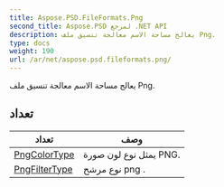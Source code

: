 ```yaml
---
title: Aspose.PSD.FileFormats.Png
second_title: Aspose.PSD لمرجع .NET API
description: يعالج مساحة الاسم معالجة تنسيق ملف Png.
type: docs
weight: 190
url: /ar/net/aspose.psd.fileformats.png/
---
```

يعالج مساحة الاسم معالجة تنسيق ملف Png.

## تعداد

| تعداد | وصف |
| --- | --- |
| [PngColorType](./pngcolortype/) | يمثل نوع لون صورة PNG. |
| [PngFilterType](./pngfiltertype/) | نوع مرشح png . |


